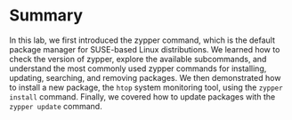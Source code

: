 # Summary

In this lab, we first introduced the zypper command, which is the default package manager for SUSE-based Linux distributions. We learned how to check the version of zypper, explore the available subcommands, and understand the most commonly used zypper commands for installing, updating, searching, and removing packages. We then demonstrated how to install a new package, the `htop` system monitoring tool, using the `zypper install` command. Finally, we covered how to update packages with the `zypper update` command.
